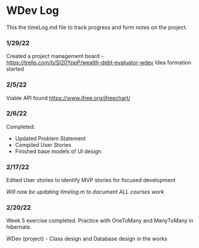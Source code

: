 # WDev Log
This the timeLog.md file to track progress and form notes on the project.

### 1/29/22
Created a project management board - https://trello.com/b/SI20YppP/wealth-debt-evaluator-wdev
Idea formation started

### 2/5/22
Viable API found https://www.jfree.org/jfreechart/

### 2/6/22
Completed:
* Updated Problem Statement
* Compiled User Stories
* Finished base models of UI design

### 2/17/22
Edited User stories to identify MVP stories for focused development

_Will now be updating timelog.m to document ALL courses work_

### 2/20/22
Week 5 exercise completed. Practice with OneToMany and ManyToMany in hibernate.

WDev (project) - Class design and Database design in the works
